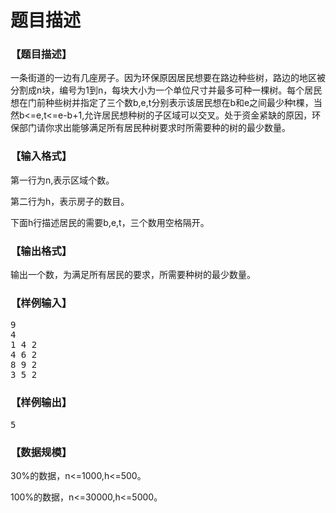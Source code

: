 # 题目描述


<h3>
【题目描述】
</h3>
<p>
一条街道的一边有几座房子。因为环保原因居民想要在路边种些树，路边的地区被分割成n块，编号为1到n，每块大小为一个单位尺寸并最多可种一棵树。每个居民想在门前种些树并指定了三个数b,e,t分别表示该居民想在b和e之间最少种t棵，当然b&lt;=e,t&lt;=e-b+1,允许居民想种树的子区域可以交叉。处于资金紧缺的原因，环保部门请你求出能够满足所有居民种树要求时所需要种的树的最少数量。
</p>
<h3>
【输入格式】
</h3>
<p>
第一行为n,表示区域个数。
</p>
<p>
第二行为h，表示房子的数目。
</p>
<p>
下面h行描述居民的需要b,e,t，三个数用空格隔开。
</p>
<h3>
【输出格式】
</h3>
<p>
输出一个数，为满足所有居民的要求，所需要种树的最少数量。
</p>
<h3>
【样例输入】
</h3>
<pre>9
4
1 4 2 
4 6 2
8 9 2
3 5 2
</pre>
<h3>
【样例输出】
</h3>
<pre>5</pre>
<h3>
【数据规模】
</h3>
<p>
30%的数据，n&lt;=1000,h&lt;=500。
</p>
<p>
100%的数据，n&lt;=30000,h&lt;=5000。
</p>
